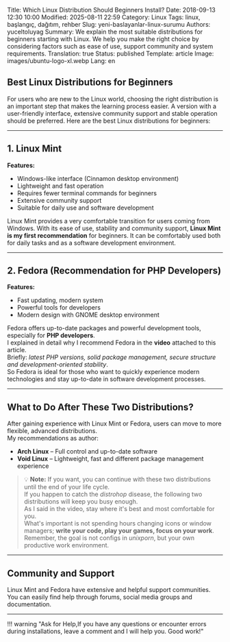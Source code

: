 Title: Which Linux Distribution Should Beginners Install?
Date: 2018-09-13 12:30 10:00
Modified: 2025-08-11 22:59
Category: Linux
Tags: linux, başlangıç, dağıtım, rehber
Slug: yeni-baslayanlar-linux-surumu
Authors: yuceltoluyag
Summary: We explain the most suitable distributions for beginners starting with Linux. We help you make the right choice by considering factors such as ease of use, support community and system requirements.
Translation: true
Status: published
Template: article
Image: images/ubuntu-logo-xl.webp
Lang: en

## Best Linux Distributions for Beginners

For users who are new to the Linux world, choosing the right distribution is an important step that makes the learning process easier. A version with a user-friendly interface, extensive community support and stable operation should be preferred. Here are the best Linux distributions for beginners:

---

## 1. Linux Mint

**Features:**

- Windows-like interface (Cinnamon desktop environment)
- Lightweight and fast operation
- Requires fewer terminal commands for beginners
- Extensive community support
- Suitable for daily use and software development

Linux Mint provides a very comfortable transition for users coming from Windows. With its ease of use, stability and community support, **Linux Mint is my first recommendation** for beginners. It can be comfortably used both for daily tasks and as a software development environment.

---

## 2. Fedora (Recommendation for PHP Developers)

**Features:**

- Fast updating, modern system
- Powerful tools for developers
- Modern design with GNOME desktop environment

Fedora offers up-to-date packages and powerful development tools, especially for **PHP developers**.  
I explained in detail why I recommend Fedora in the **video** attached to this article.  
Briefly: _latest PHP versions, solid package management, secure structure and development-oriented stability_.  
So Fedora is ideal for those who want to quickly experience modern technologies and stay up-to-date in software development processes.

---

## What to Do After These Two Distributions?

After gaining experience with Linux Mint or Fedora, users can move to more flexible, advanced distributions.  
My recommendations as author:

- **Arch Linux** – Full control and up-to-date software
- **Void Linux** – Lightweight, fast and different package management experience

> 💡 **Note:** If you want, you can continue with these two distributions until the end of your life cycle.  
> If you happen to catch the _distrohop_ disease, the following two distributions will keep you busy enough.  
> As I said in the video, stay where it's best and most comfortable for you.  
> What's important is not spending hours changing icons or window managers; **write your code, play your games, focus on your work**.  
> Remember, the goal is not configs in _unixporn_, but your own productive work environment.

---

## Community and Support

Linux Mint and Fedora have extensive and helpful support communities. You can easily find help through forums, social media groups and documentation.

---

!!! warning "Ask for Help,If you have any questions or encounter errors during installations, leave a comment and I will help you. Good work!"

<script type="module" src="https://cdn.jsdelivr.net/npm/@justinribeiro/lite-youtube@1/lite-youtube.min.js"></script>

<lite-youtube videoid="IDjtbPEDk3w"></lite-youtube>